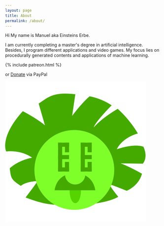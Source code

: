```yaml
---
layout: page
title: About
permalink: /about/
---
```


Hi
My name is Manuel aka Einsteins Erbe.

I am currently completing a master's degree in artificial intelligence.
Besides, I program different applications and video games. My focus lies on procedurally generated contents and applications of machine learning.

{% include patreon.html %}

or [Donate][donate] via PayPal

![profile](/images/profile.png)

[donate]: https://paypal.me/major94
